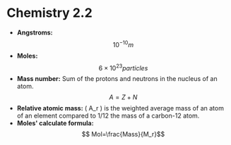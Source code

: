 # Chemistry 2.2
+ **Angstroms:** $$ 10^{-10}m $$
+ **Moles:** $$ 6 \times 10^{23}particles $$
+ **Mass number:** Sum of the protons and neutrons in the nucleus of an atom. $$ A = Z + N $$
+ **Relative atomic mass:** \( A_r \) is the weighted average mass of an atom of an element compared to 1/12 the mass of a carbon-12 atom.
+ **Moles' calculate formula:** $$ Mol=\frac{Mass}{M_r}$$
 